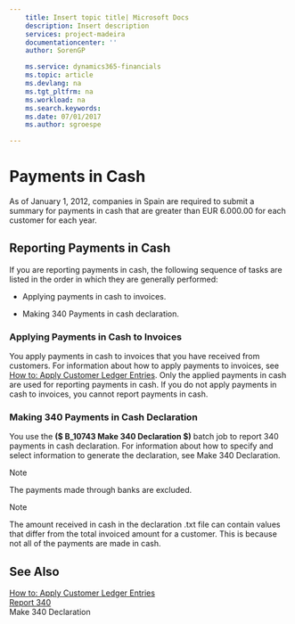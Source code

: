 ```yaml
---
    title: Insert topic title| Microsoft Docs
    description: Insert description
    services: project-madeira
    documentationcenter: ''
    author: SorenGP

    ms.service: dynamics365-financials
    ms.topic: article
    ms.devlang: na
    ms.tgt_pltfrm: na
    ms.workload: na
    ms.search.keywords:
    ms.date: 07/01/2017
    ms.author: sgroespe

---
```

# Payments in Cash
As of January 1, 2012, companies in Spain are required to submit a summary for payments in cash that are greater than EUR 6.000.00 for each customer for each year.  
  
## Reporting Payments in Cash  
 If you are reporting payments in cash, the following sequence of tasks are listed in the order in which they are generally performed:  
  
-   Applying payments in cash to invoices.  
  
-   Making 340 Payments in cash declaration.  
  
### Applying Payments in Cash to Invoices  
 You apply payments in cash to invoices that you have received from customers. For information about how to apply payments to invoices, see [How to: Apply Customer Ledger Entries](../how-to-apply-customer-ledger-entries.md). Only the applied payments in cash are used for reporting payments in cash. If you do not apply payments in cash to invoices, you cannot report payments in cash.  
  
### Making 340 Payments in Cash Declaration  
 You use the **\($ B\_10743 Make 340 Declaration $\)** batch job to report 340 payments in cash declaration. For information about how to specify and select information to generate the declaration, see Make 340 Declaration.  
  
> [!NOTE]  
>  The payments made through banks are excluded.  
  
> [!NOTE]  
>  The amount received in cash in the declaration .txt file can contain values that differ from the total invoiced amount for a customer. This is because not all of the payments are made in cash.  
  
## See Also  
 [How to: Apply Customer Ledger Entries](../how-to-apply-customer-ledger-entries.md)   
 [Report 340](../report-340.md)   
 Make 340 Declaration
